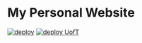 # My Personal Website

[![deploy](https://github.com/Rishit-dagli/ut-website/actions/workflows/deploy.yml/badge.svg)](https://github.com/Rishit-dagli/ut-website/actions/workflows/deploy.yml)
[![deploy UofT](https://github.com/Rishit-dagli/personal-website/actions/workflows/deploy-uoft.yml/badge.svg)](https://github.com/Rishit-dagli/personal-website/actions/workflows/deploy-uoft.yml)
